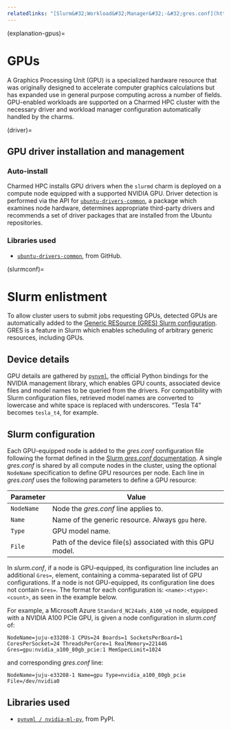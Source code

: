 ```yaml
---
relatedlinks: "[Slurm&#32;Workload&#32;Manager&#32;-&#32;gres.conf](https://slurm.schedmd.com/gres.conf.html)"
---
```


(explanation-gpus)=
# GPUs

A Graphics Processing Unit (GPU) is a specialized hardware resource that was originally designed to accelerate computer graphics calculations but has expanded use in general purpose computing across a number of fields. GPU-enabled workloads are supported on a Charmed HPC cluster with the necessary driver and workload manager configuration automatically handled by the charms.


(driver)=
## GPU driver installation and management

### Auto-install

Charmed HPC installs GPU drivers when the `slurmd` charm is deployed on a compute node equipped with a supported NVIDIA GPU. Driver detection is performed via the API for [`ubuntu-drivers-common`](https://documentation.ubuntu.com/server/how-to/graphics/install-nvidia-drivers/#the-recommended-way-ubuntu-drivers-tool), a package which examines node hardware, determines appropriate third-party drivers and recommends a set of driver packages that are installed from the Ubuntu repositories.

### Libraries used

- [`ubuntu-drivers-common`](https://github.com/canonical/ubuntu-drivers-common), from GitHub.


(slurmconf)=
# Slurm enlistment

To allow cluster users to submit jobs requesting GPUs, detected GPUs are automatically added to the [Generic RESource (GRES) Slurm configuration](https://slurm.schedmd.com/gres.html). GRES is a feature in Slurm which enables scheduling of arbitrary generic resources, including GPUs.

## Device details

GPU details are gathered by [`pynvml`](https://pypi.org/project/nvidia-ml-py/), the official Python bindings for the NVIDIA management library, which enables GPU counts, associated device files and model names to be queried from the drivers. For compatibility with Slurm configuration files, retrieved model names are converted to lowercase and white space is replaced with underscores. “Tesla T4” becomes `tesla_t4`, for example.

## Slurm configuration

Each GPU-equipped node is added to the _gres.conf_ configuration file following the format defined in the [Slurm _gres.conf_ documentation](https://slurm.schedmd.com/gres.conf.html). A single _gres.conf_ is shared by all compute nodes in the cluster, using the optional `NodeName` specification to define GPU resources per node. Each line in _gres.conf_ uses the following parameters to define a GPU resource:

| Parameter  | Value                                                      |
| ---------- | ---------------------------------------------------------- |
| `NodeName` | Node the _gres.conf_ line applies to.                      |
| `Name`     | Name of the generic resource. Always `gpu` here.           |
| `Type`     | GPU model name.                                            |
| `File`     | Path of the device file(s) associated with this GPU model. |

In _slurm.conf_, if a node is GPU-equipped, its configuration line includes an additional `Gres=`, element, containing a comma-separated list of GPU configurations. If a node is not GPU-equipped, its configuration line does not contain `Gres=`. The format for each configuration is: `<name>:<type>:<count>`, as seen in the example below.

For example, a Microsoft Azure `Standard_NC24ads_A100_v4` node, equipped with a NVIDIA A100 PCIe GPU, is given a node configuration in _slurm.conf_ of:

```
NodeName=juju-e33208-1 CPUs=24 Boards=1 SocketsPerBoard=1 CoresPerSocket=24 ThreadsPerCore=1 RealMemory=221446 Gres=gpu:nvidia_a100_80gb_pcie:1 MemSpecLimit=1024
```

and corresponding _gres.conf_ line:

```
NodeName=juju-e33208-1 Name=gpu Type=nvidia_a100_80gb_pcie File=/dev/nvidia0
```

## Libraries used

- [`pynvml / nvidia-ml-py`](https://pypi.org/project/nvidia-ml-py/), from PyPI.

